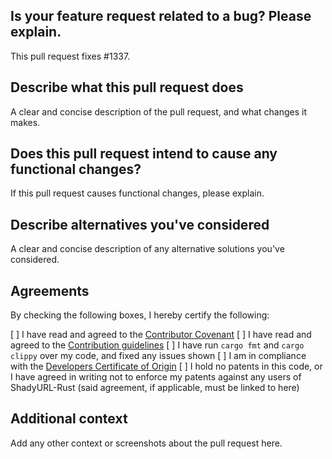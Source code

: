 ## Is your feature request related to a bug? Please explain.
This pull request fixes #1337.

## Describe what this pull request does
A clear and concise description of the pull request, and what changes it makes.

## Does this pull request intend to cause any functional changes?
If this pull request causes functional changes, please explain.

## Describe alternatives you've considered
A clear and concise description of any alternative solutions you've considered.

## Agreements
By checking the following boxes, I hereby certify the following:

[ ] I have read and agreed to the [Contributor Covenant](/CODE_OF_CONDUCT.md)
[ ] I have read and agreed to the [Contribution guidelines](/CONTRIBUTING.md)
[ ] I have run `cargo fmt` and `cargo clippy` over my code, and fixed any issues shown
[ ] I am in compliance with the [Developers Certificate of Origin](/DCO.txt)
[ ] I hold no patents in this code, or I have agreed in writing not to enforce my patents against any users of ShadyURL-Rust (said agreement, if applicable, must be linked to here)

## Additional context
Add any other context or screenshots about the pull request here.

<!-- Addenum: Make sure to add appropriate labels to the pull request. This helps us triage the request. --!>
